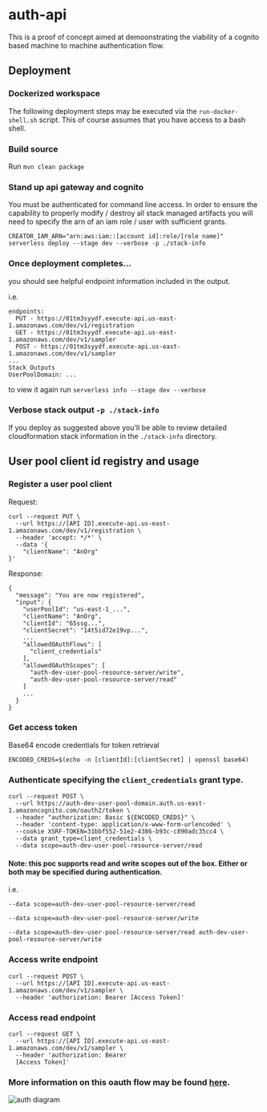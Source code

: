 # auth-api
This is a proof of concept aimed at demoonstrating the viability of a cognito based machine to machine authentication flow.

## Deployment

### Dockerized workspace
The following deployment steps may be executed via the `run-docker-shell.sh` script. This of course assumes that you have access to a bash shell.

### Build source
Run `mvn clean package`

### Stand up api gateway and cognito
You must be authenticated for command line access. In order to ensure the capability to properly modify / destroy all stack managed artifacts you will need to specify the arn of an iam role / user with sufficient grants.

```
CREATOR_IAM_ARN="arn:aws:iam::[account id]:role/[role name]" serverless deploy --stage dev --verbose -p ./stack-info
```

### Once deployment completes...
you should see helpful endpoint information included in the output.

i.e.
```
endpoints:
  PUT - https://01tm3syydf.execute-api.us-east-1.amazonaws.com/dev/v1/registration
  GET - https://01tm3syydf.execute-api.us-east-1.amazonaws.com/dev/v1/sampler
  POST - https://01tm3syydf.execute-api.us-east-1.amazonaws.com/dev/v1/sampler
...
Stack Outputs
UserPoolDomain: ...
```

to view it again run `serverless info --stage dev --verbose`

### Verbose stack output `-p ./stack-info`
If you deploy as suggested above you'll be able to review detailed cloudformation stack information in the `./stack-info` directory.

## User pool client id registry and usage

### Register a user pool client
Request:
```
curl --request PUT \
  --url https://[API ID].execute-api.us-east-1.amazonaws.com/dev/v1/registration \
  --header 'accept: */*' \
  --data '{
	"clientName": "AnOrg"
}'
```

Response:
```
{
  "message": "You are now registered",
  "input": {
    "userPoolId": "us-east-1_...",
    "clientName": "AnOrg",
    "clientId": "65ssg...",
    "clientSecret": "14t5id72e19vp...",
    ...
    "allowedOAuthFlows": [
      "client_credentials"
    ],
    "allowedOAuthScopes": [
      "auth-dev-user-pool-resource-server/write",
      "auth-dev-user-pool-resource-server/read"
    ]
    ...
  }
}
```

### Get access token
Base64 encode credentials for token retrieval
```
ENCODED_CREDS=$(echo -n [clientId]:[clientSecret] | openssl base64)
```

### Authenticate specifying the `client_credentials` grant type.

```
curl --request POST \
  --url https://auth-dev-user-pool-domain.auth.us-east-1.amazoncognito.com/oauth2/token \
  --header "authorization: Basic ${ENCODED_CREDS}" \
  --header 'content-type: application/x-www-form-urlencoded' \
  --cookie XSRF-TOKEN=31bbf552-51e2-4386-b93c-c890adc35cc4 \
  --data grant_type=client_credentials \
  --data scope=auth-dev-user-pool-resource-server/read
```

#### Note: this poc supports read and write scopes out of the box. Either or both may be specified during authentication.

i.e. 
```
--data scope=auth-dev-user-pool-resource-server/read
```

```
--data scope=auth-dev-user-pool-resource-server/write
```

```
--data scope=auth-dev-user-pool-resource-server/read auth-dev-user-pool-resource-server/write
```

### Access write endpoint

```
curl --request POST \
  --url https://[API ID].execute-api.us-east-1.amazonaws.com/dev/v1/sampler \
  --header 'authorization: Bearer [Access Token]'
```

### Access read endpoint

```
curl --request GET \
  --url https://[API ID].execute-api.us-east-1.amazonaws.com/dev/v1/sampler \
  --header 'authorization: Bearer 
  [Access Token]'
```

### More information on this oauth flow may be found [here](https://aws.amazon.com/blogs/mobile/understanding-amazon-cognito-user-pool-oauth-2-0-grants/).

![auth diagram](https://d2908q01vomqb2.cloudfront.net/0a57cb53ba59c46fc4b692527a38a87c78d84028/2018/11/08/client_creds_grant-1024x661.jpg)
